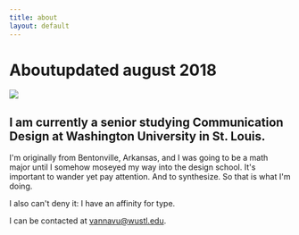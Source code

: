 ```yaml
---
title: about
layout: default
---
```


<h1 id="about"><span id="title">About</span><span id="date">updated august 2018</span></h1>

<p class="fill"><img src="../images/portrait.jpg"></p>

## I am currently a senior studying Communication Design at Washington University in St. Louis.

I'm originally from Bentonville, Arkansas, and I was going to be a math major until I somehow moseyed my way into the design school. It's important to wander yet pay attention. And to synthesize. So that is what I'm doing.

I also can't deny it: I have an affinity for type.

I can be contacted at vannavu@wustl.edu.

